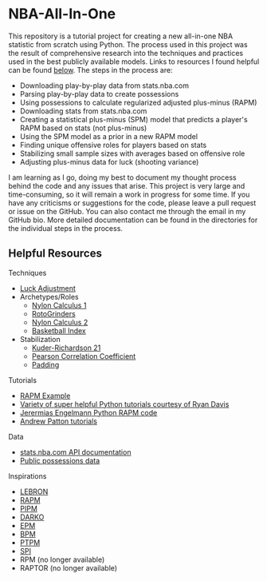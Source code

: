 # NBA-All-In-One
This repository is a tutorial project for creating a new all-in-one NBA statistic from scratch using Python.
The process used in this project was the result of comprehensive research into the techniques and practices used in the best publicly available models.
Links to resources I found helpful can be found [below](#helpful-resources). 
The steps in the process are:
- Downloading play-by-play data from stats.nba.com
- Parsing play-by-play data to create possessions
- Using possessions to calculate regularized adjusted plus-minus (RAPM)
- Downloading stats from stats.nba.com
- Creating a statistical plus-minus (SPM) model that predicts a player's RAPM based on stats (not plus-minus)
- Using the SPM model as a prior in a new RAPM model
- Finding unique offensive roles for players based on stats
- Stabilizing small sample sizes with averages based on offensive role
- Adjusting plus-minus data for luck (shooting variance)

I am learning as I go, doing my best to document my thought process behind the code and any issues that arise.
This project is very large and time-consuming, so it will remain a work in progress for some time.
If you have any criticisms or suggestions for the code, please leave a pull request or issue on the GitHub.
You can also contact me through the email in my GitHub bio. 
More detailed documentation can be found in the directories for the individual steps in the process.

## Helpful Resources
Techniques
- [Luck Adjustment](https://fansided.com/2018/01/08/nylon-calculus-calculating-luck-adjusted-ratings/)
- Archetypes/Roles
  - [Nylon Calculus 1](https://fansided.com/2017/08/09/nylon-calculus-ranking-best-worst-scorers-every-offensive-role/)
  - [RotoGrinders](https://rotogrinders.com/pages/nba-defense-vs-archetype-overview-2703460)
  - [Nylon Calculus 2](https://fansided.com/2019/05/29/nylon-calculus-grouping-players-offensive-role-again/)
  - [Basketball Index](https://www.bball-index.com/offensive-archetypes/)
- Stabilization
  - [Kuder-Richardson 21](https://fansided.com/2014/08/29/long-take-three-point-shooting-stabilize/)
  - [Pearson Correlation Coefficient](https://fansided.com/2017/12/21/nylon-calculus-team-stats-noise-stabilization-thunder/)
  - [Padding](https://kmedved.com/2020/08/06/nba-stabilization-rates-and-the-padding-approach/)

Tutorials
- [RAPM Example](https://squared2020.com/2017/09/18/deep-dive-on-regularized-adjusted-plus-minus-i-introductory-example/)
- [Variety of super helpful Python tutorials courtesy of Ryan Davis](https://github.com/rd11490/NBA_Tutorials)
- [Jerermias Engelmann Python RAPM code](https://github.com/jerryengelmann/RAPM)
- [Andrew Patton tutorials](https://github.com/anpatton/basic-nba-tutorials)

Data
- [stats.nba.com API documentation](http://nbasense.com/nba-api/)
- [Public possessions data](https://www.pbpstats.com/)

Inspirations
- [LEBRON](https://www.bball-index.com/lebron-introduction/) 
- [RAPM](https://fansided.com/2014/09/25/glossary-plus-minus-adjusted-plus-minus/)
- [PIPM](https://www.bball-index.com/player-impact-plus-minus/)
- [DARKO](https://apanalytics.shinyapps.io/DARKO/)
- [EPM](https://dunksandthrees.com/about/epm)
- [BPM](https://www.basketball-reference.com/about/bpm2.html)
- [PTPM](https://counting-the-baskets.typepad.com/my-blog/2014/09/introducing-player-tracking-plus-minus.html)
- [SPI](https://nbacouchside.net/2022/11/05/introducing-nba-stable-player-impact-spi/)
- RPM (no longer available)
- RAPTOR (no longer available)
